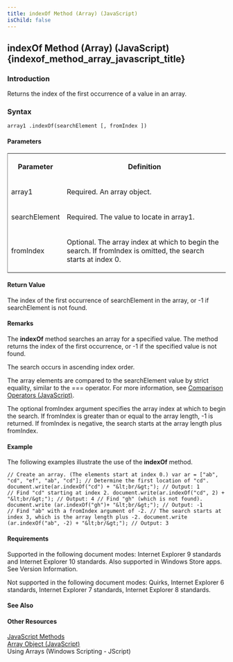 ```yaml
---
title: indexOf Method (Array) (JavaScript)
isChild: false
---
```


## indexOf Method (Array) (JavaScript) {indexof_method_array_javascript_title}

### Introduction 

 Returns the index of the first occurrence of a value in an array.

### Syntax 

```
array1 .indexOf(searchElement [, fromIndex ])
```

#### Parameters 

<div id="parametersSection" class="section" name="collapseableSection" style="">
  <div class="caption"></div>
  <div class="tableSection">
    <table width="50%" cellspacing="2" cellpadding="5" frame="lhs">
      <tr>
        <th>
          <p xmlns:util="util">
            Parameter
          </p>
        </th>
        <th>
          <p xmlns:util="util">
            Definition
          </p>
        </th>
      </tr>
      <tr>
        <td>
          <p xmlns:util="util">
            <span class="parameter" sdata="paramReference">array1</span>
          </p>
        </td>
        <td>
          <p xmlns:util="util">
            Required. An array object.
          </p>
        </td>
      </tr>
      <tr>
        <td>
          <p xmlns:util="util">
            <span class="parameter" sdata="paramReference">searchElement</span>
          </p>
        </td>
        <td>
          <p xmlns:util="util">
            Required. The value to locate in <span class="parameter" sdata="paramReference">array1</span>.
          </p>
        </td>
      </tr>
      <tr>
        <td>
          <p xmlns:util="util">
            <span class="parameter" sdata="paramReference">fromIndex</span>
          </p>
        </td>
        <td>
          <p xmlns:util="util">
            Optional. The array index at which to begin the search. If <span class="parameter" sdata="paramReference">fromIndex</span> is omitted, the search starts at index 0.
          </p>
        </td>
      </tr>
    </table>
  </div>
</div>

#### Return Value 

<div id="returnValueSection" class="section" name="collapseableSection" style="">
  <p xmlns:util="util">
    The index of the first occurrence of <span class="parameter" sdata="paramReference">searchElement</span> in the array, or -1 if <span class="parameter" sdata="paramReference">searchElement</span>
    is not found.
  </p>
</div>

#### Remarks 

<div id="languageReferenceRemarksSection" class="section" name="collapseableSection" style="">
  <p xmlns:util="util">
    The <b>indexOf</b> method searches an array for a specified value. The method returns the index of the first occurrence, or -1 if the specified value is not found.
  </p>
  <p xmlns:util="util">
    The search occurs in ascending index order.
  </p>
  <p xmlns:util="util">
    The array elements are compared to the <span class="parameter" sdata="paramReference">searchElement</span> value by strict equality, similar to the <span sdata="langKeyword" value=
    "==="><span class="keyword">===</span></span> operator. For more information, see <span sdata="link"><a href="084f90f0-d010-47cf-96dd-13d637fc9b68.htm">Comparison Operators
    (JavaScript)</a></span>.
  </p>
  <p xmlns:util="util">
    The optional <span class="parameter" sdata="paramReference">fromIndex</span> argument specifies the array index at which to begin the search. If <span class="parameter" sdata=
    "paramReference">fromIndex</span> is greater than or equal to the array length, -1 is returned. If <span class="parameter" sdata="paramReference">fromIndex</span> is negative, the search starts
    at the array length plus <span class="parameter" sdata="paramReference">fromIndex</span>.
  </p>
</div>

#### Example 

<p xmlns:util="util">
  The following examples illustrate the use of the <b>indexOf</b> method.
</p>

```
// Create an array. (The elements start at index 0.) var ar = ["ab", "cd", "ef", "ab", "cd"]; // Determine the first location of "cd". document.write(ar.indexOf("cd") + "&lt;br/&gt;"); // Output: 1
// Find "cd" starting at index 2. document.write(ar.indexOf("cd", 2) + "&lt;br/&gt;"); // Output: 4 // Find "gh" (which is not found). document.write (ar.indexOf("gh")+ "&lt;br/&gt;"); // Output: -1
// Find "ab" with a fromIndex argument of -2. // The search starts at index 3, which is the array length plus -2. document.write (ar.indexOf("ab", -2) + "&lt;br/&gt;"); // Output: 3
```

#### Requirements 

<div id="requirementsTitleSection" class="section" name="collapseableSection" style="">
  <p xmlns:util="util"></p>
  <p>
    Supported in the following document modes: Internet Explorer 9 standards and Internet Explorer 10 standards. Also supported in Windows Store apps. See Version Information.
  </p>
  <p>
    Not supported in the following document modes: Quirks, Internet Explorer 6 standards, Internet Explorer 7 standards, Internet Explorer 8 standards.
  </p>
</div>

#### See Also 

<div id="seeAlsoSection" class="section" name="collapseableSection" style="">
  <h4 class="subHeading">
    Other Resources
  </h4>
  <div class="seeAlsoStyle">
    <span sdata="link" xmlns:util="util"><a href="003747e2-7860-4c96-b129-5180ae0fe745.htm">JavaScript Methods</a></span>
  </div>
  <div class="seeAlsoStyle">
    <span sdata="link" xmlns:util="util"><a href="08e5f552-0797-4b48-8164-609582fc18c9.htm">Array Object (JavaScript)</a></span>
  </div>
  <div class="seeAlsoStyle">
    <span sdata="link" xmlns:util="util">Using Arrays (Windows Scripting - JScript)</span>
  </div>
</div>

